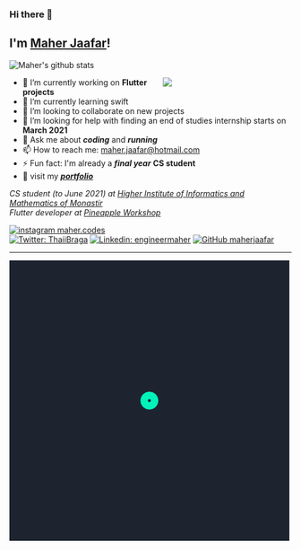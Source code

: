 ### Hi there 👋
<h2> I'm <a href="http://maherjaafar.me" >Maher Jaafar</a>!</h2>

![Maher's github stats](https://github-readme-stats-eta.vercel.app/api?username=maherjaafar&show_icons=true&hide_border=true)

<!--
**maherjaafar/maherjaafar** is a ✨ _special_ ✨ repository because its `README.md` (this file) appears on your GitHub profile.
Here are some ideas to get you started:
-->
<img align='right' src="/assets/coding.gif" width="230">

- 🔭 I’m currently working on **Flutter projects**
- 🌱 I’m currently learning swift
- 👯 I’m looking to collaborate on new projects
- 🤔 I’m looking for help with finding an end of studies internship starts on **March 2021**
- 💬 Ask me about ***coding*** and ***running***
- 📫 How to reach me: maher.jaafar@hotmail.com
- ⚡ Fun fact: I'm already a ***final year*** **CS student**
- :briefcase: visit my ***[portfolio](http://maherjaafar.me)***


<p><em>CS student (to June 2021) at <a href="http://www.isimm.rnu.tn/" >Higher Institute of Informatics and Mathematics of Monastir</a></br>Flutter developer at <a href="https://pineappleworkshop.com">Pineapple Workshop</a>
</em></p>

[![instagram maher.codes](https://upload.wikimedia.org/wikipedia/commons/thumb/e/e7/Instagram_logo_2016.svg/50px-Instagram_logo_2016.svg.png)](https://www.instagram.com/maher.codes/)
</br>
[![Twitter: ThaiiBraga](https://img.shields.io/twitter/follow/maherjaafar?style=social)](https://twitter.com/maherjaafar)
[![Linkedin: engineermaher](https://img.shields.io/badge/-MaherJaafar-blue?style=flat-square&logo=Linkedin&logoColor=white&link=https://www.linkedin.com/in/engineermaher/)](https://www.linkedin.com/in/engineermaher/)
[![GitHub maherjaafar](https://img.shields.io/github/followers/maherjaafar?label=follow&style=social)](https://github.com/maherjaafar)

---

<img src='/assets/animation_500_kjd2r9xh.gif'/>
